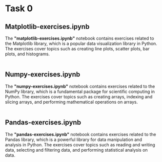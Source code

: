 # Task 0

## Matplotlib-exercises.ipynb
The **"matplotlib-exercises.ipynb"** notebook contains exercises related to the Matplotlib library, which is a popular data visualization library in Python. The exercises cover topics such as creating line plots, scatter plots, bar plots, and histograms.<br /> <br /> 

## Numpy-exercises.ipynb
The **"numpy-exercises.ipynb"** notebook contains exercises related to the NumPy library, which is a fundamental package for scientific computing in Python. The exercises cover topics such as creating arrays, indexing and slicing arrays, and performing mathematical operations on arrays.<br /> <br /> 

## Pandas-exercises.ipynb
The **"pandas-exercises.ipynb"** notebook contains exercises related to the Pandas library, which is a powerful library for data manipulation and analysis in Python. The exercises cover topics such as reading and writing data, selecting and filtering data, and performing statistical analysis on data.<br /> 
